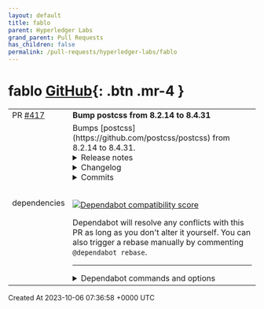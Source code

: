 ```yaml
---
layout: default
title: fablo
parent: Hyperledger Labs
grand_parent: Pull Requests
has_children: false
permalink: /pull-requests/hyperledger-labs/fablo
---
```


# fablo <span class="fs-3 right-align">[GitHub](https://github.com/hyperledger-labs/fablo){: .btn .mr-4 }</span>


<div>
    <table>
        <tr>
            <td>
                PR <a href="https://github.com/hyperledger-labs/fablo/pull/417" class=".btn">#417</a>
            </td>
            <td>
                <b>
                    Bump postcss from 8.2.14 to 8.4.31
                </b>
            </td>
        </tr>
        <tr>
            <td>
                <span class="chip">dependencies</span>
            </td>
            <td>
                Bumps [postcss](https://github.com/postcss/postcss) from 8.2.14 to 8.4.31.
<details>
<summary>Release notes</summary>
<p><em>Sourced from <a href="https://github.com/postcss/postcss/releases">postcss's releases</a>.</em></p>
<blockquote>
<h2>8.4.31</h2>
<ul>
<li>Fixed <code>\r</code> parsing to fix CVE-2023-44270.</li>
</ul>
<h2>8.4.30</h2>
<ul>
<li>Improved source map performance (by <a href="https://github.com/romainmenke"><code>@​romainmenke</code></a>).</li>
</ul>
<h2>8.4.29</h2>
<ul>
<li>Fixed <code>Node#source.offset</code> (by <a href="https://github.com/idoros"><code>@​idoros</code></a>).</li>
<li>Fixed docs (by <a href="https://github.com/coliff"><code>@​coliff</code></a>).</li>
</ul>
<h2>8.4.28</h2>
<ul>
<li>Fixed <code>Root.source.end</code> for better source map (by <a href="https://github.com/romainmenke"><code>@​romainmenke</code></a>).</li>
<li>Fixed <code>Result.root</code> types when <code>process()</code> has no parser.</li>
</ul>
<h2>8.4.27</h2>
<ul>
<li>Fixed <code>Container</code> clone methods types.</li>
</ul>
<h2>8.4.26</h2>
<ul>
<li>Fixed clone methods types.</li>
</ul>
<h2>8.4.25</h2>
<ul>
<li>Improve stringify performance (by <a href="https://github.com/romainmenke"><code>@​romainmenke</code></a>).</li>
<li>Fixed docs (by <a href="https://github.com/vikaskaliramna07"><code>@​vikaskaliramna07</code></a>).</li>
</ul>
<h2>8.4.24</h2>
<ul>
<li>Fixed <code>Plugin</code> types.</li>
</ul>
<h2>8.4.23</h2>
<ul>
<li>Fixed warnings in TypeDoc.</li>
</ul>
<h2>8.4.22</h2>
<ul>
<li>Fixed TypeScript support with <code>node16</code> (by <a href="https://github.com/remcohaszing"><code>@​remcohaszing</code></a>).</li>
</ul>
<h2>8.4.21</h2>
<ul>
<li>Fixed <code>Input#error</code> types (by <a href="https://github.com/hudochenkov"><code>@​hudochenkov</code></a>).</li>
</ul>
<h2>8.4.20</h2>
<ul>
<li>Fixed source map generation for childless at-rules like <code>@layer</code>.</li>
</ul>
<h2>8.4.19</h2>
<ul>
<li>Fixed whitespace preserving after AST transformations (by <a href="https://github.com/romainmenke"><code>@​romainmenke</code></a>).</li>
</ul>
<h2>8.4.18</h2>
<ul>
<li>Fixed an error on <code>absolute: true</code> with empty <code>sourceContent</code> (by <a href="https://github.com/KingSora"><code>@​KingSora</code></a>).</li>
</ul>
<h2>8.4.17</h2>
<ul>
<li>Fixed <code>Node.before()</code> unexpected behavior (by <a href="https://github.com/romainmenke"><code>@​romainmenke</code></a>).</li>
<li>Added TOC to docs (by <a href="https://github.com/muddv"><code>@​muddv</code></a>).</li>
</ul>
<h2>8.4.16</h2>
<!-- raw HTML omitted -->
</blockquote>
<p>... (truncated)</p>
</details>
<details>
<summary>Changelog</summary>
<p><em>Sourced from <a href="https://github.com/postcss/postcss/blob/main/CHANGELOG.md">postcss's changelog</a>.</em></p>
<blockquote>
<h2>8.4.31</h2>
<ul>
<li>Fixed <code>\r</code> parsing to fix CVE-2023-44270.</li>
</ul>
<h2>8.4.30</h2>
<ul>
<li>Improved source map performance (by Romain Menke).</li>
</ul>
<h2>8.4.29</h2>
<ul>
<li>Fixed <code>Node#source.offset</code> (by Ido Rosenthal).</li>
<li>Fixed docs (by Christian Oliff).</li>
</ul>
<h2>8.4.28</h2>
<ul>
<li>Fixed <code>Root.source.end</code> for better source map (by Romain Menke).</li>
<li>Fixed <code>Result.root</code> types when <code>process()</code> has no parser.</li>
</ul>
<h2>8.4.27</h2>
<ul>
<li>Fixed <code>Container</code> clone methods types.</li>
</ul>
<h2>8.4.26</h2>
<ul>
<li>Fixed clone methods types.</li>
</ul>
<h2>8.4.25</h2>
<ul>
<li>Improve stringify performance (by Romain Menke).</li>
<li>Fixed docs (by <a href="https://github.com/vikaskaliramna07"><code>@​vikaskaliramna07</code></a>).</li>
</ul>
<h2>8.4.24</h2>
<ul>
<li>Fixed <code>Plugin</code> types.</li>
</ul>
<h2>8.4.23</h2>
<ul>
<li>Fixed warnings in TypeDoc.</li>
</ul>
<h2>8.4.22</h2>
<ul>
<li>Fixed TypeScript support with <code>node16</code> (by Remco Haszing).</li>
</ul>
<h2>8.4.21</h2>
<ul>
<li>Fixed <code>Input#error</code> types (by Aleks Hudochenkov).</li>
</ul>
<h2>8.4.20</h2>
<ul>
<li>Fixed source map generation for childless at-rules like <code>@layer</code>.</li>
</ul>
<h2>8.4.19</h2>
<ul>
<li>Fixed whitespace preserving after AST transformations (by Romain Menke).</li>
</ul>
<h2>8.4.18</h2>
<ul>
<li>Fixed an error on <code>absolute: true</code> with empty <code>sourceContent</code> (by Rene Haas).</li>
</ul>
<h2>8.4.17</h2>
<ul>
<li>Fixed <code>Node.before()</code> unexpected behavior (by Romain Menke).</li>
<li>Added TOC to docs (by Mikhail Dedov).</li>
</ul>
<h2>8.4.16</h2>
<!-- raw HTML omitted -->
</blockquote>
<p>... (truncated)</p>
</details>
<details>
<summary>Commits</summary>
<ul>
<li><a href="https://github.com/postcss/postcss/commit/90208de8805dd762596c0028b8637ffbed23e371"><code>90208de</code></a> Release 8.4.31 version</li>
<li><a href="https://github.com/postcss/postcss/commit/58cc860b4c1707510c9cd1bc1fa30b423a9ad6c5"><code>58cc860</code></a> Fix carrier return parsing</li>
<li><a href="https://github.com/postcss/postcss/commit/4fff8e4cdc237619df1d73a444c0a8329701c1e2"><code>4fff8e4</code></a> Improve pnpm test output</li>
<li><a href="https://github.com/postcss/postcss/commit/cd43ed123274a92ebc13a1e8cccf1d65b8198f84"><code>cd43ed1</code></a> Update dependencies</li>
<li><a href="https://github.com/postcss/postcss/commit/caa916bdcbf66c51321574e2dde112ab13e8b306"><code>caa916b</code></a> Update dependencies</li>
<li><a href="https://github.com/postcss/postcss/commit/8972f76923e921a3c9655822382039b31b1c8e1a"><code>8972f76</code></a> Typo</li>
<li><a href="https://github.com/postcss/postcss/commit/11a5286f781d2a637f2c545c5e9cd661055acaab"><code>11a5286</code></a> Typo</li>
<li><a href="https://github.com/postcss/postcss/commit/45c55017776fc61f7815d1ea8e92d5291ca5d6c8"><code>45c5501</code></a> Release 8.4.30 version</li>
<li><a href="https://github.com/postcss/postcss/commit/bc3c341f589f9c15f1b56838a33d908374e537e0"><code>bc3c341</code></a> Update linter</li>
<li><a href="https://github.com/postcss/postcss/commit/b2be58a2eb788d12474ee1335f8ecdb9fa6225aa"><code>b2be58a</code></a> Merge pull request <a href="https://redirect.github.com/postcss/postcss/issues/1881">#1881</a> from romainmenke/improve-sourcemap-performance--phil...</li>
<li>Additional commits viewable in <a href="https://github.com/postcss/postcss/compare/8.2.14...8.4.31">compare view</a></li>
</ul>
</details>
<br />


[![Dependabot compatibility score](https://dependabot-badges.githubapp.com/badges/compatibility_score?dependency-name=postcss&package-manager=npm_and_yarn&previous-version=8.2.14&new-version=8.4.31)](https://docs.github.com/en/github/managing-security-vulnerabilities/about-dependabot-security-updates#about-compatibility-scores)

Dependabot will resolve any conflicts with this PR as long as you don't alter it yourself. You can also trigger a rebase manually by commenting `@dependabot rebase`.

[//]: # (dependabot-automerge-start)
[//]: # (dependabot-automerge-end)

---

<details>
<summary>Dependabot commands and options</summary>
<br />

You can trigger Dependabot actions by commenting on this PR:
- `@dependabot rebase` will rebase this PR
- `@dependabot recreate` will recreate this PR, overwriting any edits that have been made to it
- `@dependabot merge` will merge this PR after your CI passes on it
- `@dependabot squash and merge` will squash and merge this PR after your CI passes on it
- `@dependabot cancel merge` will cancel a previously requested merge and block automerging
- `@dependabot reopen` will reopen this PR if it is closed
- `@dependabot close` will close this PR and stop Dependabot recreating it. You can achieve the same result by closing it manually
- `@dependabot show <dependency name> ignore conditions` will show all of the ignore conditions of the specified dependency
- `@dependabot ignore this major version` will close this PR and stop Dependabot creating any more for this major version (unless you reopen the PR or upgrade to it yourself)
- `@dependabot ignore this minor version` will close this PR and stop Dependabot creating any more for this minor version (unless you reopen the PR or upgrade to it yourself)
- `@dependabot ignore this dependency` will close this PR and stop Dependabot creating any more for this dependency (unless you reopen the PR or upgrade to it yourself)
You can disable automated security fix PRs for this repo from the [Security Alerts page](https://github.com/hyperledger-labs/fablo/network/alerts).

</details>
            </td>
        </tr>
    </table>
    <div class="right-align">
        Created At 2023-10-06 07:36:58 +0000 UTC
    </div>
</div>

